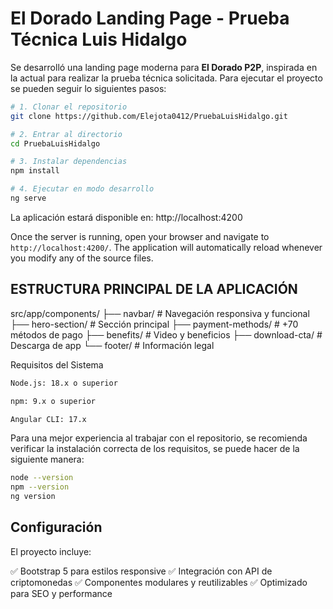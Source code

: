 # El Dorado Landing Page - Prueba Técnica Luis Hidalgo

Se desarrolló una landing page moderna para **El Dorado P2P**, inspirada en la actual para realizar la prueba técnica solicitada. Para ejecutar el proyecto se pueden seguir lo siguientes pasos:

```bash
# 1. Clonar el repositorio
git clone https://github.com/Elejota0412/PruebaLuisHidalgo.git

# 2. Entrar al directorio
cd PruebaLuisHidalgo

# 3. Instalar dependencias
npm install

# 4. Ejecutar en modo desarrollo
ng serve
```

La aplicación estará disponible en: http://localhost:4200

Once the server is running, open your browser and navigate to `http://localhost:4200/`. The application will automatically reload whenever you modify any of the source files.

## ESTRUCTURA PRINCIPAL DE LA APLICACIÓN

src/app/components/
├── navbar/           # Navegación responsiva y funcional
├── hero-section/     # Sección principal
├── payment-methods/  # +70 métodos de pago
├── benefits/         # Video y beneficios
├── download-cta/     # Descarga de app
└── footer/           # Información legal

Requisitos del Sistema

```bash
Node.js: 18.x o superior

npm: 9.x o superior

Angular CLI: 17.x
```

Para una mejor experiencia al trabajar con el repositorio, se recomienda verificar la instalación correcta de los requisitos, se puede hacer de la siguiente manera:

```bash
node --version
npm --version
ng version
```

## Configuración
El proyecto incluye:

✅ Bootstrap 5 para estilos responsive
✅ Integración con API de criptomonedas
✅ Componentes modulares y reutilizables
✅ Optimizado para SEO y performance

